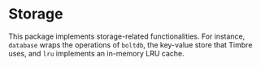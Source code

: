 # Storage
This package implements storage-related functionalities. For instance, `database` wraps the operations of `boltdb`, the key-value store that Timbre uses, and `lru` implements an in-memory LRU cache.
